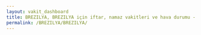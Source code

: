 ```yaml
---
layout: vakit_dashboard
title: BREZILYA, BREZILYA için iftar, namaz vakitleri ve hava durumu - ilçe/eyalet seç
permalink: /BREZILYA/BREZILYA/
---
```


<script type="text/javascript">
  var GLOBAL_COUNTRY = 'BREZILYA';
  var GLOBAL_CITY = 'BREZILYA';
  var GLOBAL_STATE = '';
  var lat = 72;
  var lon = 21;
</script>
